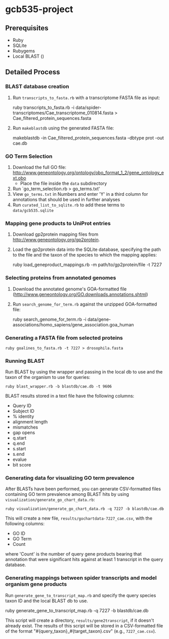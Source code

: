 # gcb535-project

## Prerequisites

- Ruby
- SQLite
- Rubygems
- Local BLAST ()

## Detailed Process

### BLAST database creation

1. Run `transcripts_to_fasta.rb` with a transcriptome FASTA file as input:

    ruby transcripts_to_fasta.rb -i data/spider-transcriptomes/Cae_transcriptome_010814.fasta > Cae_filtered_protein_sequences.fasta

2. Run `makeblastdb` using the generated FASTA file:

    makeblastdb -in Cae_filtered_protein_sequences.fasta -dbtype prot -out cae.db

### GO Term Selection

1. Download the full GO file: http://www.geneontology.org/ontology/obo_format_1_2/gene_ontology_ext.obo
   - Place the file inside the `data` subdirectory
2. Run `go_term_selection.rb > go_terms.txt'
3. View `go_terms.txt` in Numbers and enter 'Y' in a third column for annotations that should be used in further analyses
4. Run `curated_list_to_sqlite.rb` to add these terms to `data/gcb535.sqlite`

### Mapping gene products to UniProt entries

1. Download gp2protein mapping files from http://www.geneontology.org/gp2protein.
2. Load the gp2protein data into the SQLite database, specifying the path to the file and the taxon of the species to which the mapping applies:

    ruby load_geneproduct_mappings.rb -m path/to/gp2protein/file -t 7227

### Selecting proteins from annotated genomes

1. Download the annotated genome's GOA-formatted file (http://www.geneontology.org/GO.downloads.annotations.shtml)
2. Run `search_genome_for_term.rb` against the unzipped GOA-formatted file:

    ruby search_genome_for_term.rb  -i data/gene-associations/homo_sapiens/gene_association.goa_human

### Generating a FASTA file from selected proteins

    ruby goalines_to_fasta.rb -t 7227 > drosophila.fasta

### Running BLAST

Run BLAST by using the wrapper and passing in the local db to use and the taxon of the organism to use for queries:

    ruby blast_wrapper.rb -b blastdb/cae.db -t 9606

BLAST results stored in a text file have the following columns:
- Query ID
- Subject ID
- % identity
- alignment length
- mismatches
- gap opens
- q.start
- q.end
- s.start
- s.end
- evalue
- bit score

### Generating data for visualizing GO term prevalence

After BLASTs have been performed, you can generate CSV-formatted files containing GO term prevalence among BLAST hits by using `visualization/generate_go_chart_data.rb`:

    ruby visualization/generate_go_chart_data.rb -q 7227 -b blastdb/cae.db

This will create a new file, `results/gochartdata-7227_cae.csv`, with the following columns:

- GO ID
- GO Term
- Count

where 'Count' is the number of query gene products bearing that annotation that were significant hits against at least 1 transcript in the query database.

### Generating mappings between spider transcripts and model organism gene products

Run `generate_gene_to_transcript_map.rb` and specify the query species taxon ID and the local BLAST db to use.

   ruby generate_gene_to_transcript_map.rb -q 7227 -b blastdb/cae.db

This script will create a directory, `results/gene2transcript`, if it doesn't already exist. The results of this script will be stored in a CSV-formatted
file of the format "#{query_taxon}_#{target_taxon}.csv" (e.g., `7227_cae.csv`).